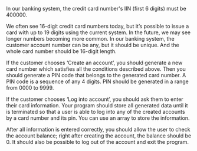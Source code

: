 In our banking system, the credit card number's IIN (first 6 digits) must be 400000.

We often see 16-digit credit card numbers today, but it’s possible to issue a card with up to 19 digits using the current system. In the future, we may see longer numbers becoming more common. In our banking system, the customer account number can be any, but it should be unique. And the whole card number should be 16-digit length.

If the customer chooses ‘Create an account’, you should generate a new card number which satisfies all the conditions described above. Then you should generate a PIN code that belongs to the generated card number. A PIN code is a sequence of any 4 digits. PIN should be generated in a range from 0000 to 9999.

If the customer chooses ‘Log into account’, you should ask them to enter their card information. Your program should store all generated data until it is terminated so that a user is able to log into any of the created accounts by a card number and its pin. You can use an array to store the information.

After all information is entered correctly, you should allow the user to check the account balance; right after creating the account, the balance should be 0. It should also be possible to log out of the account and exit the program.

